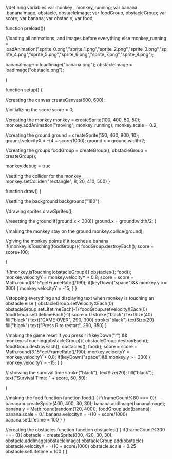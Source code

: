 
//defining variables
var monkey , monkey_running;
var banana ,bananaImage, obstacle, obstacleImage;
var foodGroup, obstacleGroup;
var score;
var banana;
var obstacle;
var food;

function preload(){
  
  //loading all animations, and images before everything else
  monkey_running =            loadAnimation("sprite_0.png","sprite_1.png","sprite_2.png","sprite_3.png","sprite_4.png","sprite_5.png","sprite_6.png","sprite_7.png","sprite_8.png");
  
  bananaImage = loadImage("banana.png");
  obstacleImage = loadImage("obstacle.png");
  
}



function setup() {
  
  //creating the canvas
  createCanvas(600, 600);
  
  //initializing the score
  score = 0;
  
  //creating the monkey
  monkey = createSprite(100, 400, 50, 50);
  monkey.addAnimation("moving", monkey_running);
  monkey.scale = 0.2;
 
  //creating the ground
  ground = createSprite(150, 460, 900, 10);
  ground.velocityX = -(4 + score/1000);
  ground.x = ground.width/2;

  //creating the groups
  foodGroup = createGroup();
  obstacleGroup = createGroup();

  monkey.debug = true
  
  //setting the collider for the monkey  
  monkey.setCollider("rectangle", 8, 20, 410, 500)
}

 


function draw() {
  
  //setting the background
  background("180");
  
  //drawing sprites
  drawSprites();
  
  //resetting the ground
  if(ground.x < 300){
    ground.x = ground.width/2;
  }
  
  //making the monkey stay on the ground
  monkey.collide(ground);
  
  //giving the monkey points if it touches a banana
  if(monkey.isTouching(foodGroup)){
    foodGroup.destroyEach();
    score = score+100;
    
  }
  
  
  if(!monkey.isTouching(obstacleGroup)){
    obstacles();
    food();
    monkey.velocityY = monkey.velocityY + 0.8;
    score = score +          
     Math.round(3.15*getFrameRate()/190);
    if(keyDown("space")&& monkey.y >= 300) {
        monkey.velocityY = -15;
    }
  }
  
  //stopping everything and displaying text when monkey is touching an obstacle
  else {
    obstacleGroup.setVelocityXEach(0)
    obstacleGroup.setLifetimeEach(-1)
    foodGroup.setVelocityXEach(0)
    foodGroup.setLifetimeEach(-1)
    score = 0
    stroke("black")
    textSize(40)
    fill("black")
    text("GAME OVER", 290, 300)
    stroke("black")
    textSize(20)
    fill("black")
    text("Press R to restart", 290, 350)
 }
  
  //making the game reset if you press r
  if(keyDown("r") && monkey.isTouching(obstacleGroup)){
    obstacleGroup.destroyEach();
    foodGroup.destroyEach();
    obstacles();
    food();
    score = score +          
     Math.round(3.15*getFrameRate()/190);
    monkey.velocityY = monkey.velocityY + 0.8;
    if(keyDown("space")&& monkey.y >= 300) {
        monkey.velocityY = -15;
  }
  }
  
  // showing the survival time
  stroke("black");
  textSize(20);
  fill("black");
  text("Survival Time: " + score, 50, 50);
  

}

//making the food function
function food() {
  if(frameCount%80 === 0){
     banana = createSprite(400, 400, 30, 30);
     banana.addImage(bananaImage);
     banana.y = Math.round(random(120, 400));
     foodGroup.add(banana);
     banana.scale = 0.1
     banana.velocityX = -(10 + score/1000)
     banana.setLifetime = 100
  }
}

//creating the obstacles function
function obstacles() {
  if(frameCount%300 === 0){
    obstacle = createSprite(800, 420, 30, 30);
    obstacle.addImage(obstacleImage)
    obstacleGroup.add(obstacle)
    obstacle.velocityX = -(10 + score/1000)
    obstacle.scale = 0.25
    obstacle.setLifetime = 100
  } 
} 
